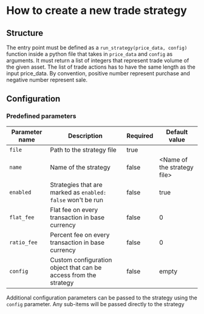 # How to create a new trade strategy

## Structure

The entry point must be defined as a `run_strategy(price_data, config)` function inside a python file that takes in `price_data` and `config` as arguments. It must return a list of integers that represent trade volume of the given asset. The list of trade actions has to have the same length as the input price_data. By convention, positive number represent purchase and negative number represent sale.

## Configuration

### Predefined parameters

| Parameter name | Description | Required | Default value |
|---|---|---|---|
| `file` | Path to the strategy file | true |  |
| `name` | Name of the strategy | false | \<Name of the strategy file\> |
| `enabled` | Strategies that are marked as `enabled: false` won't be run | false | true |
| `flat_fee` | Flat fee on every transaction in base currency | false | 0 |
| `ratio_fee` | Percent fee on every transaction in base currency | false | 0 |
| `config` | Custom configuration object that can be access from the strategy | false | empty |

Additional configuration parameters can be passed to the strategy using the `config` parameter. Any sub-items will be passed directly to the strategy